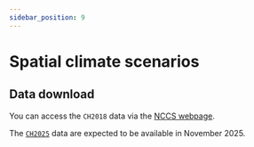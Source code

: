 ```yaml
---
sidebar_position: 9
---
```


# Spatial climate scenarios

## Data download

You can access the `CH2018` data via the [NCCS webpage](https://www.nccs.admin.ch/nccs/en/home/climate-change-and-impacts/swiss-climate-change-scenarios.html).

The [`CH2025`](https://www.meteoswiss.admin.ch/about-us/research-and-cooperation/projects/2023/climate-ch2025.html) data are expected to be available in November 2025.
